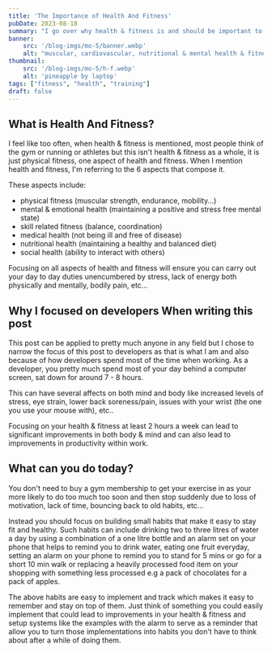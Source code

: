 ```yaml
---
title: 'The Importance of Health And Fitness'
pubDate: 2023-08-18 
summary: "I go over why health & fitness is and should be important to software developers."
banner:
    src: '/blog-imgs/mo-5/banner.webp'
    alt: "muscular, cardiovascular, nutritional & mental health & fitness"
thumbnail:
    src: '/blog-imgs/mo-5/h-f.webp' 
    alt: 'pineapple by laptop'
tags: ["fitness", "health", "training"]
draft: false
---
```



## What is Health And Fitness?

I feel like too often, when health & fitness is mentioned, most people think of the gym or running or athletes but this isn't health & fitness as a whole, it is just physical fitness, one aspect of health and fitness. When I mention health and fitness, I'm referring to the 6 aspects that compose it. 

These aspects include:
- physical fitness (muscular strength, endurance, mobility...)
- mental & emotional health (maintaining a positive and stress free mental state) 
- skill related fitness (balance, coordination)
- medical health (not being ill and free of disease)
- nutritional health (maintaining a healthy and balanced diet)
- social health (ability to interact with others)

Focusing on all aspects of health and fitness will ensure you can carry out your day to day duties unencumbered by stress, lack of energy both physically and mentally, bodily pain, etc...

## Why I focused on developers When writing this post

This post can be applied to pretty much anyone in any field but I chose to narrow the focus of this post to developers as that is what I am and also because of how developers spend most of the time when working. As a developer, you pretty much spend most of your day behind a computer screen, sat down for around 7 - 8 hours. 

This can have several affects on both mind and body like increased levels of stress, eye strain, lower back soreness/pain, issues with your wrist (the one you use your mouse with), etc.. 

Focusing on your health & fitness at least 2 hours a week can lead to significant improvements in both body & mind and can also lead to improvements in productivity within work.

## What can you do today?

You don't need to buy a gym membership to get your exercise in as your more likely to do too much too soon and then stop suddenly due to loss of motivation, lack of time, bouncing back to old habits, etc...

Instead you should focus on building small habits that make it easy to stay fit and healthy. Such habits can include drinking two to three litres of water a day by using a combination of a one litre bottle and an alarm set on your phone that helps to remind you to drink water, eating one fruit everyday, setting an alarm on your phone to remind you to stand for 5 mins or go for a short 10 min walk or replacing a heavily processed food item on your shopping with something less processed e.g a pack of chocolates for a pack of apples. 

The above habits are easy to implement and track which makes it easy to remember and stay on top of them. Just think of something you could easily implement that could lead to improvements in your health & fitness and setup systems like the examples with the alarm to serve as a reminder that allow you to turn those implementations into habits you don't have to think about after a while of doing them.

